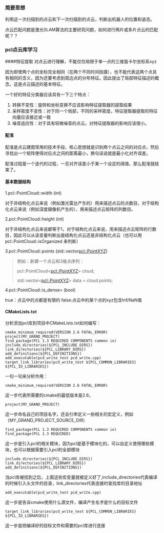 ### 简要思想
利用这一次扫描到的点云和下一次扫描到的点云，判断出机器人的位置和姿态。

点云匹配问题是激光SLAM算法的主要研究问题，如何进行两片或多片点云的匹配呢？？

### pcl点云库学习
####特征提取
对点云进行理解，不能仅仅局限于单一点的三维笛卡尔坐标系xyz

因为即使两个点的坐标完全相同（在两个不同时间拍摄），也不能代表这两个点具有相同的含义，因为还要考虑到周边点的分布特征。因此提出了局部特征描述的概念。这是点云描述的基本特征。

一个好的特征分类器应该具有一下三个特点：
1. 转换不变性：旋转和坐标变换不应该影响特征提取器的提取结果
2. 采样密度不变性：对于同一个局部，不同的采样密度，特征提取器提取的特征向量应该接近或一致
3. 噪音适应性：对于具有轻微噪音的点云，对特征提取器的影响应该很小。

#### 配准
配准是点云建图常用的技术手段，核心思想就是识别两个点云之间的对应点，然后寻找出一个矩阵使得对应点之间的距离最小，换句话说就是最小化对齐误差。

配准过程是一个迭代的过程，一旦对齐误差小于某一个设定的阈值，那么配准就结束了。

#### 基本数据结构
1.pcl::PointCloud::width (int)

对于非结构化点云来说（例如激光雷达产生的）用来描述点云的点数目，对于结构化点云来说（例如深度摄像机产生的），用来描述点云矩阵的列数目。

2.pcl::PointCloud::height (int)

对于非结构化点云来说都等于1，对于结构化点云来说，用来描述点云矩阵的行数目，因此可以从该变量判断出是结构化点云还是非结构化点云（也可以用 pcl::PointCloud::isOrganized 来判断）

3.pcl::PointCloud::points (std::vector<pcl::PointXYZ>)

>例如：新建一个点云和3维点序列：
>
>pcl::PointCloud<<pcl::PointXYZ>> cloud;
>
>std::vector<<pcl::PointXYZ>> data = cloud.points;

4.pcl::PointCloud::is_dense> (bool)

true：点云中的点都是有限的   false:点云中的某个点的xyz包含Inf/NaN值

#### CMakeLists.txt
分析添加pcl库到项目中CMakeLists.txt如何编写：
```shell
cmake_minimum_required(VERSION 2.6 FATAL_ERROR)
project(MY_GRAND_PROJECT)
find_package(PCL 1.3 REQUIRED COMPONENTS common io)
include_directories(${PCL_INCLUDE_DIRS})
link_directories(${PCL_LIBRARY_DIRS})
add_definitions(${PCL_DEFINITIONS})
add_executable(pcd_write_test pcd_write.cpp)
target_link_libraries(pcd_write_test ${PCL_COMMON_LIBRARIES} ${PCL_IO_LIBRARIES})
```
一句一句来分析作用：
```shell
cmake_minimum_required(VERSION 2.6 FATAL_ERROR)
```
这一步代表所需要的cmake的最低版本是2.6，
```
project(MY_GRAND_PROJECT)
```
这一步命名自己的项目名字，还会引申定义一些相关的宏定义，例如（MY_GRAND_PROJECT_SOURCE_DIR）
```
find_package(PCL 1.3 REQUIRED COMPONENTS common io)
find_package(PCL 1.3 REQUIRED)
```
这一步是引入pcl的相关模块，因为pcl是基于模块化的，可以自定义使用哪些模块，也可以根据需要引入pcl的全部模块
```shell
include_directories(${PCL_INCLUDE_DIRS})
link_directories(${PCL_LIBRARY_DIRS})
add_definitions(${PCL_DEFINITIONS})
```
当pcl库被找到之后，上面这些宏变量就被定义好了,include_directories代表编译的时候引入头文件的目录，link_directories代表连接时查找库的目录地址
```
add_executable(pcd_write_test pcd_write.cpp)
```
这一步是告诉cmake使用什么源文件，编译产生名字是什么的目标文件
```shell
target_link_libraries(pcd_write_test ${PCL_COMMON_LIBRARIES} ${PCL_IO_LIBRARIES})
```
这一步是把编译好的目标文件和需要的pcl库进行连接
